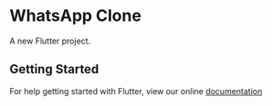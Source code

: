 # WhatsApp Clone

A new Flutter project.

## Getting Started

For help getting started with Flutter, view our online
[documentation](https://flutter.io/)

